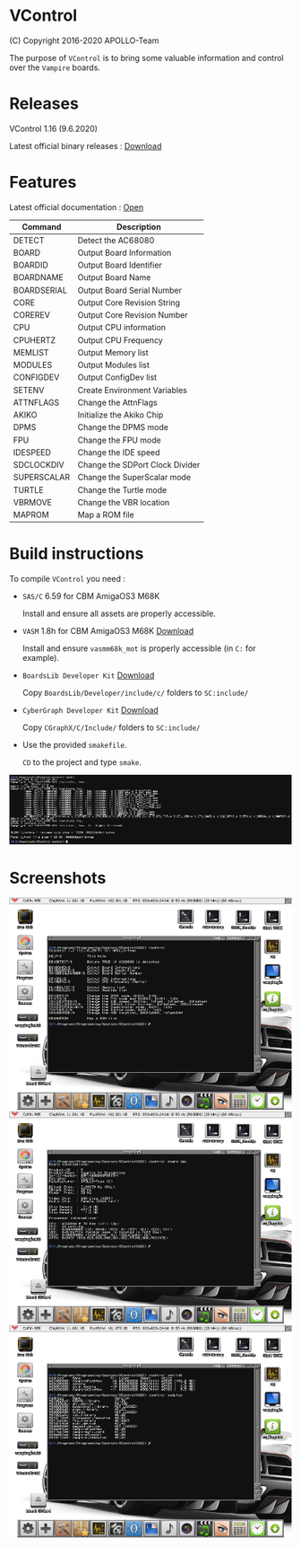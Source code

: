 # VControl

(C) Copyright 2016-2020 APOLLO-Team

The purpose of `VControl` is to bring some valuable information and control over the `Vampire` boards.


# Releases

VControl 1.16 (9.6.2020)

Latest official binary releases : [Download](https://www.apollo-accelerators.com/wiki/doku.php/saga:updates)


# Features

Latest official documentation : [Open](DOCUMENTATION.md#documentation)


Command | Description
------------ | -------------
DETECT | Detect the AC68080
BOARD | Output Board Information
BOARDID | Output Board Identifier
BOARDNAME | Output Board Name
BOARDSERIAL | Output Board Serial Number
CORE | Output Core Revision String
COREREV | Output Core Revision Number
CPU | Output CPU information
CPUHERTZ | Output CPU Frequency
MEMLIST | Output Memory list
MODULES | Output Modules list
CONFIGDEV | Output ConfigDev list
SETENV | Create Environment Variables
ATTNFLAGS | Change the AttnFlags
AKIKO | Initialize the Akiko Chip
DPMS | Change the DPMS mode
FPU | Change the FPU mode
IDESPEED | Change the IDE speed
SDCLOCKDIV | Change the SDPort Clock Divider
SUPERSCALAR | Change the SuperScalar mode
TURTLE | Change the Turtle mode
VBRMOVE | Change the VBR location
MAPROM | Map a ROM file


# Build instructions

To compile `VControl` you need :

* `SAS/C` 6.59 for CBM AmigaOS3 M68K

  Install and ensure all assets are properly accessible.

* `VASM` 1.8h for CBM AmigaOS3 M68K [Download](http://sun.hasenbraten.de/vasm/bin/rel/vasmm68k_mot_os3.lha)

  Install and ensure `vasmm68k_mot` is properly accessible (in `C:` for example).

* `BoardsLib Developer Kit` [Download](http://aminet.net/dev/misc/CGraphX-DevKit.lha)

  Copy `BoardsLib/Developer/include/c/` folders to `SC:include/`

* `CyberGraph Developer Kit` [Download](http://aminet.net/util/libs/BoardsLib.lha)

  Copy `CGraphX/C/Include/` folders to `SC:include/`

* Use the provided `smakefile`.

  `CD` to the project and type `smake`.

<img src="BuildInstructions.png" />


# Screenshots

<img src="Screenshot01.png" />

<img src="Screenshot02.png" />

<img src="Screenshot03.png" />
